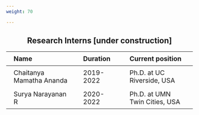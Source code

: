```yaml
---
weight: 70

---
```


<div style="text-align: center;">
  <h2>Research Interns [under construction]</h2>
</div>

<table style="width: 100%; border-collapse: collapse; font-size: 1.1rem; margin-top: 1rem;">
  <thead>
    <tr>
      <th style="text-align: left; padding: 8px 20px;">Name</th>
      <th style="text-align: left; padding: 8px 20px;">Duration</th>
      <th style="text-align: left; padding: 8px 20px;">Current position</th>
    </tr>
  </thead>
  <tbody>
    <tr>
      <td style="padding: 8px 20px;">Chaitanya Mamatha Ananda</td>
      <td style="padding: 8px 20px;">2019-2022</td>
      <td style="padding: 8px 20px;">Ph.D. at UC Riverside, USA</td>
    </tr>
    <tr>
      <td style="padding: 8px 20px;">Surya Narayanan R</td>
      <td style="padding: 8px 20px;">2020-2022</td>
      <td style="padding: 8px 20px;">Ph.D. at UMN Twin Cities, USA</td>
    </tr>
  </tbody>
</table>
